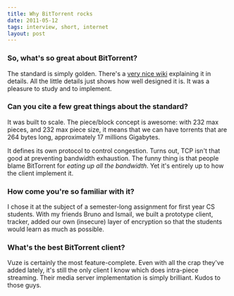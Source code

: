 ```yaml
---
title: Why BitTorrent rocks
date: 2011-05-12
tags: interview, short, internet
layout: post
---
```


### So, what's so great about BitTorrent?

The standard is simply golden. There's a [very nice wiki](http://wiki.theory.org)
explaining it in details. All the little details just shows how well designed it
is. It was a pleasure to study and to implement.

### Can you cite a few great things about the standard?

It was built to scale. The piece/block concept is awesome: with
2<span class="sup">32</span> max pieces, and 2<span class="sup">32</span> max
piece size, it means that we can have torrents that are 2<span class="sup">64</span>
bytes long, approximately 17 millions Gigabytes.

It defines its own protocol to control congestion. Turns out, TCP isn't that good 
at preventing bandwidth exhaustion. The funny thing is that people blame BitTorrent
for *eating up all the bandwidth*. Yet it's entirely up to how the client implement it.

### How come you're so familiar with it?

I chose it at the subject of a semester-long assignment for first year CS students.
With my friends Bruno and Ismail, we built a prototype client, tracker, added our
own (insecure) layer of encryption so that the students would learn as much as possible.

### What's the best BitTorrent client?

Vuze is certainly the most feature-complete. Even with all the crap they've added
lately, it's still the only client I know which does intra-piece streaming. Their
media server implementation is simply brilliant. Kudos to those guys.
